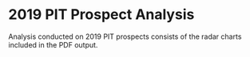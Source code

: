 # 2019 PIT Prospect Analysis
Analysis conducted on 2019 PIT prospects consists of the radar charts included in the PDF output. 
